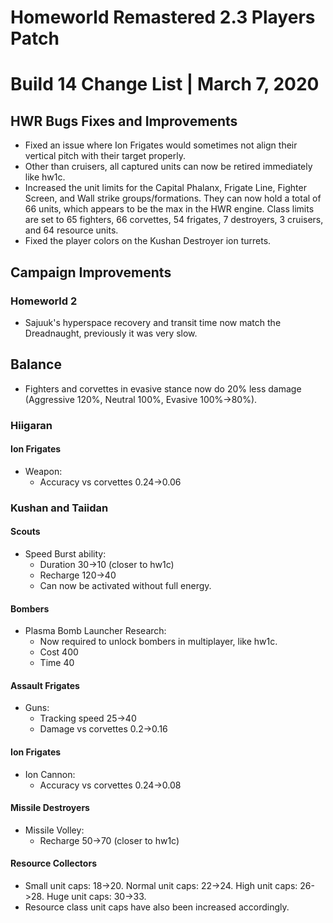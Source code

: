 # Homeworld Remastered 2.3 Players Patch
# Build 14 Change List | March 7, 2020

## HWR Bugs Fixes and Improvements
* Fixed an issue where Ion Frigates would sometimes not align their vertical pitch with their target properly.
* Other than cruisers, all captured units can now be retired immediately like hw1c.
* Increased the unit limits for the Capital Phalanx, Frigate Line, Fighter Screen, and Wall strike groups/formations. They can now hold a total of 66 units, which appears to be the max in the HWR engine. Class limits are set to 65 fighters, 66 corvettes, 54 frigates, 7 destroyers, 3 cruisers, and 64 resource units.
* Fixed the player colors on the Kushan Destroyer ion turrets.

## Campaign Improvements
### Homeworld 2
* Sajuuk's hyperspace recovery and transit time now match the Dreadnaught, previously it was very slow.

## Balance
* Fighters and corvettes in evasive stance now do 20% less damage (Aggressive 120%, Neutral 100%, Evasive 100%->80%).

### Hiigaran

#### Ion Frigates
* Weapon:
    * Accuracy vs corvettes 0.24->0.06

### Kushan and Taiidan

#### Scouts
* Speed Burst ability:
    * Duration 30->10 (closer to hw1c)
    * Recharge 120->40
    * Can now be activated without full energy.

#### Bombers
* Plasma Bomb Launcher Research:
    * Now required to unlock bombers in multiplayer, like hw1c.
    * Cost 400
    * Time 40

#### Assault Frigates
* Guns:
    * Tracking speed 25->40
    * Damage vs corvettes 0.2->0.16

#### Ion Frigates
* Ion Cannon:
    * Accuracy vs corvettes 0.24->0.08

#### Missile Destroyers
* Missile Volley:
    * Recharge 50->70 (closer to hw1c)

#### Resource Collectors
* Small unit caps: 18->20. Normal unit caps: 22->24. High unit caps: 26->28. Huge unit caps: 30->33.
* Resource class unit caps have also been increased accordingly.
